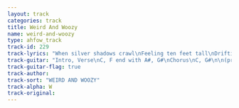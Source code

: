 ```yaml
---
layout: track
categories: track
title: Weird And Woozy
name: weird-and-woozy
type: ahfow_track
track-id: 229
track-lyrics: "When silver shadows crawl\nFeeling ten feet tall\nDrifting in a dusty zone\nDrifting in a dusty zone\n(Thatâ€™s when itâ€™s over thatâ€™s when you know)\n\nThereâ€™s a sadness in your eye\nThereâ€™s a secret in your side\nA sadness in your eye\nAnd a secret in your side\n\nChorus\n\nDear Victoria did you know\nYou speak Spanish in your sleep\nI smoke cigarettes in bed\nBlowing smoke on your head\n(Thatâ€™s when itâ€™s over thatâ€™s when you know)"
track-guitar: "Intro, Verse\nC, F end with A#, G#\nChorus\nC, G#\n\n(provided by Drew)"
track-guitar-flag: true
track-author: 
track-sort: "WEIRD AND WOOZY"
track-alpha: W
track-original: 
---
```

